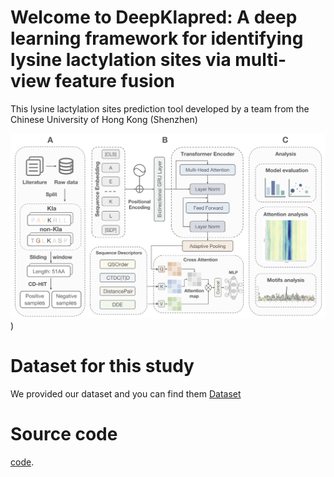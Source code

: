 # Welcome to DeepKlapred: A deep learning framework for identifying lysine lactylation sites via multi-view feature fusion


This lysine lactylation sites prediction tool developed by a team from the Chinese University of Hong Kong (Shenzhen)

![The workflow of this study](https://github.com/GGCL7/DeepKlapred/blob/main/workflow.png))


# Dataset for this study
We provided our dataset and you can find them [Dataset]([https://github.com/GGCL7/AIP_MDL/tree/main/Dataset](https://github.com/GGCL7/DeepKlapred/tree/main/Data))

# Source code
[code]([https://github.com/GGCL7/AIP_MDL/tree/main/Model](https://github.com/GGCL7/DeepKlapred/tree/main/code)).

